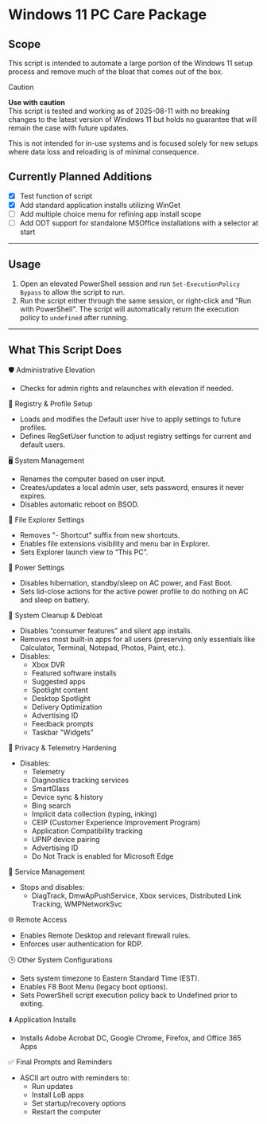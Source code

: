 # Windows 11 PC Care Package

## Scope
This script is intended to automate a large portion of the Windows 11 setup process and remove much of the bloat that comes out of the box.


> [!Caution]  
> **Use with caution**  
> This script is tested and working as of 2025-08-11 with no breaking changes to the latest version of Windows 11 but holds no guarantee that will remain the case with future updates.
>   
> This is not intended for in-use systems and is focused solely for new setups where data loss and reloading is of minimal consequence.  


## Currently Planned Additions
- [x] Test function of script
- [x] Add standard application installs utilizing WinGet
- [ ] Add multiple choice menu for refining app install scope
- [ ] Add ODT support for standalone MSOffice installations with a selector at start

---

## Usage
1. Open an elevated PowerShell session and run `Set-ExecutionPolicy Bypass` to allow the script to run.
2. Run the script either through the same session, or right-click and "Run with PowerShell". The script will automatically return the execution policy to `undefined` after running.

---

## What This Script Does
🛡️ Administrative Elevation
- Checks for admin rights and relaunches with elevation if needed.

🧠 Registry & Profile Setup
- Loads and modifies the Default user hive to apply settings to future profiles.
- Defines RegSetUser function to adjust registry settings for current and default users.

🖥️ System Management
- Renames the computer based on user input.
- Creates/updates a local admin user, sets password, ensures it never expires.
- Disables automatic reboot on BSOD.

📁 File Explorer Settings
- Removes "- Shortcut" suffix from new shortcuts.
- Enables file extensions visibility and menu bar in Explorer.
- Sets Explorer launch view to “This PC”.

🔋 Power Settings
- Disables hibernation, standby/sleep on AC power, and Fast Boot.
- Sets lid-close actions for the active power profile to do nothing on AC and sleep on battery.

🧹 System Cleanup & Debloat
- Disables “consumer features” and silent app installs.
- Removes most built-in apps for all users (preserving only essentials like Calculator, Terminal, Notepad, Photos, Paint, etc.).
- Disables:
	- Xbox DVR
 	- Featured software installs
	- Suggested apps
	- Spotlight content
    - Desktop Spotlight
	- Delivery Optimization
	- Advertising ID
	- Feedback prompts
    - Taskbar "Widgets"

🔐 Privacy & Telemetry Hardening
- Disables:
	- Telemetry
	- Diagnostics tracking services
	- SmartGlass
	- Device sync & history
	- Bing search
	- Implicit data collection (typing, inking)
	- CEIP (Customer Experience Improvement Program)
	- Application Compatibility tracking
	- UPNP device pairing
	- Advertising ID
	- Do Not Track is enabled for Microsoft Edge

🧰 Service Management
- Stops and disables:
	- DiagTrack, DmwApPushService, Xbox services, Distributed Link Tracking, WMPNetworkSvc

🌐 Remote Access
- Enables Remote Desktop and relevant firewall rules.
- Enforces user authentication for RDP.

🕒 Other System Configurations
- Sets system timezone to Eastern Standard Time (EST).
- Enables F8 Boot Menu (legacy boot options).
- Sets PowerShell script execution policy back to Undefined prior to exiting.

⬇️ Application Installs
- Installs Adobe Acrobat DC, Google Chrome, Firefox, and Office 365 Apps

✅ Final Prompts and Reminders
- ASCII art outro with reminders to:
	- Run updates
	- Install LoB apps
	- Set startup/recovery options
	- Restart the computer
